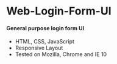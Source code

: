 # Web-Login-Form-UI

<h4>General purpose login form UI</h4>
<ul>
<li>HTML, CSS, JavaScript</li>
<li>Responsive Layout</li>
<li>Tested on Mozilla, Chrome and IE 10</li>
</ul>
